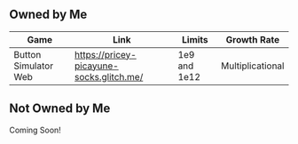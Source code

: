 ## Owned by Me
| Game | Link | Limits | Growth Rate
| ---- | ---- | ------ | ---------- |
| Button Simulator Web | https://pricey-picayune-socks.glitch.me/ | 1e9 and 1e12 | Multiplicational
## Not Owned by Me
Coming Soon!

